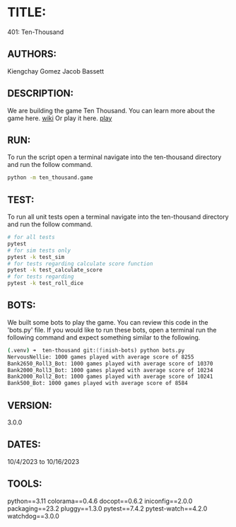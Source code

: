 # TITLE:
401: Ten-Thousand

## AUTHORS:
Kiengchay Gomez
Jacob Bassett

## DESCRIPTION:
We are building the game Ten Thousand. You can learn more about the game here. [wiki](https://en.wikipedia.org/wiki/Dice_10000) Or play it here. [play](https://www.playonlinedicegames.com/farkle)

## RUN:
To run the script open a terminal navigate into the ten-thousand directory and run the follow command.

```zsh
python -m ten_thousand.game
```

## TEST:
To run all unit tests open a terminal navigate into the ten-thousand directory and run the follow command.

```zsh
# for all tests
pytest
# for sim tests only
pytest -k test_sim
# for tests regarding calculate score function
pytest -k test_calculate_score
# for tests regarding
pytest -k test_roll_dice
```

## BOTS:
We built some bots to play the game. You can review this code in the 'bots.py' file. If you would like to run these bots, open a terminal run the following command and expect something similar to the following.

```zsh
(.venv) ➜  ten-thousand git:(finish-bots) python bots.py
NervousNellie: 1000 games played with average score of 8255
Bank2650_Roll3_Bot: 1000 games played with average score of 10370
Bank2000_Roll3_Bot: 1000 games played with average score of 10234
Bank2000_Roll2_Bot: 1000 games played with average score of 10241
Bank500_Bot: 1000 games played with average score of 8584
```

## VERSION:
3.0.0

## DATES:
10/4/2023 to 10/16/2023

## TOOLS:
python==3.11
colorama==0.4.6
docopt==0.6.2
iniconfig==2.0.0
packaging==23.2
pluggy==1.3.0
pytest==7.4.2
pytest-watch==4.2.0
watchdog==3.0.0

